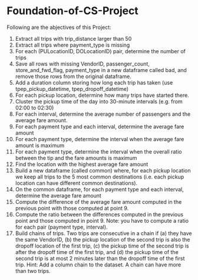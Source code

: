 # Foundation-of-CS-Project
Following are the abjectives of this Project:
1. Extract all trips with trip_distance larger than 50
2. Extract all trips where payment_type is missing
3. For each (PULocationID, DOLocationID) pair, determine the number of trips
4. Save all rows with missing VendorID, passenger_count, store_and_fwd_flag, payment_type in a new dataframe called bad, and remove those rows from the original dataframe.
5. Add a duration column storing how long each trip has taken (use tpep_pickup_datetime, tpep_dropoff_datetime)
6. For each pickup location, determine how many trips have started there.
7. Cluster the pickup time of the day into 30-minute intervals (e.g. from 02:00 to 02:30)
8. For each interval, determine the average number of passengers and the average fare amount.
9. For each payment type and each interval, determine the average fare amount
10. For each payment type, determine the interval when the average fare amount is maximum
11. For each payment type, determine the interval when the overall ratio between the tip and the fare amounts is maximum
12. Find the location with the highest average fare amount
13. Build a new dataframe (called common) where, for each pickup location we keep all trips to the 5 most common destinations (i.e. each pickup location can have different common destinations).
14. On the common dataframe, for each payment type and each interval, determine the average fare amount
15. Compute the difference of the average fare amount computed in the previous point with those computed at point 9.
16. Compute the ratio between the differences computed in the previous point and those computed in point 9. Note: you have to compute a ratio for each pair (payment type, interval).
17. Build chains of trips. Two trips are consecutive in a chain if (a) they have the same VendorID, (b) the pickup location of the second trip is also the dropoff location of the first trip, (c) the pickup time of the second trip is after the dropoff time of the first trip, and (d) the pickup time of the second trip is at most 2 minutes later than the dropoff time of the first trip.
Hint: Add a column chain to the dataset. A chain can have more than two trips.

